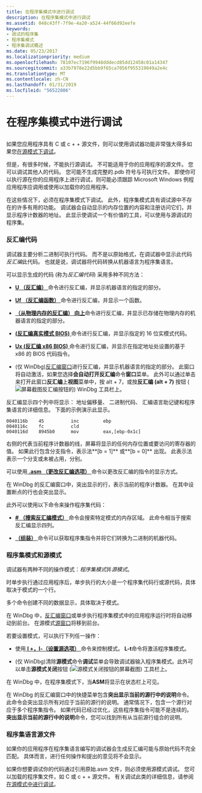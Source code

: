 ```yaml
---
title: 在程序集模式中进行调试
description: 在程序集模式中进行调试
ms.assetid: 048c43ff-7f9e-4a20-a524-44f66d92eefe
keywords:
- 调试的程序集
- 程序集模式
- 程序集调试概述
ms.date: 05/23/2017
ms.localizationpriority: medium
ms.openlocfilehash: 78107ec7196f9948dddecd85dd12458c01a14347
ms.sourcegitcommit: a33b7978e22d5bb9f65ca7056f955319049a2e4c
ms.translationtype: MT
ms.contentlocale: zh-CN
ms.lasthandoff: 01/31/2019
ms.locfileid: "56522806"
---
```

# <a name="debugging-in-assembly-mode"></a>在程序集模式中进行调试


## <span id="ddk_debugging_in_assembly_mode_dbg"></span><span id="DDK_DEBUGGING_IN_ASSEMBLY_MODE_DBG"></span>


如果您应用程序具有 C 或 c + + 源文件，则可以使用调试器功能非常强大得多如果您[在源模式下调试](debugging-in-source-mode.md)。

但是，有很多时候，不能执行源调试。 不可能适用于你的应用程序的源文件。 您可以调试其他人的代码。 您可能不生成完整的.pdb 符号与可执行文件。 即使你可以执行源在你的应用程序上进行调试，则可能必须跟踪 Microsoft Windows 例程应用程序应调用或使用以加载你的应用程序。

在这些情况下，必须在程序集模式下调试。 此外，程序集模式具有调试源中不存在的许多有用的功能。 调试器会自动显示的内存位置的内容和注册访问它们，并显示程序计数器的地址。 此显示使调试一个有价值的工具，可以使用与源调试的程序集。

### <a name="span-iddisassemblycodespanspan-iddisassemblycodespandisassembly-code"></a><span id="disassembly_code"></span><span id="DISASSEMBLY_CODE"></span>反汇编代码

调试器主要分析二进制可执行代码。 而不是以原始格式，在调试器中显示此代码*反汇编*此代码。 也就是说，调试器将代码转换从机器语言为程序集语言。

可以显示生成的代码 (称为*反汇编代码*) 采用多种不同方法：

-   [ **U （反汇编）** ](u--unassemble-.md)命令进行反汇编，并显示机器语言的指定的部分。

-   [ **Uf （反汇编函数）** ](uf--unassemble-function-.md)命令进行反汇编，并显示一个函数。

-   [ **（从物理内存的反汇编） 向上**](up--unassemble-from-physical-memory-.md)命令进行反汇编，并显示已存储在物理内存的机器语言的指定的部分。

-   [ **(反汇编真实模式 BIOS)** ](ur--unassemble-real-mode-bios-.md)命令进行反汇编，并显示指定的 16 位实模式代码。

-   [ **Ux (反汇编 x86 BIOS)** ](ux--unassemble-x86-bios-.md)命令进行反汇编，并显示在指定地址处设置的基于 x86 的 BIOS 代码指令。

-   (仅 WinDbg)[反汇编窗口](view---disassembly.md)进行反汇编，并显示机器语言的指定的部分。 此窗口将自动激活，如果您选择**会自动打开反汇编**命令**窗口**菜单。 此外可以通过单击来打开此窗口**反汇编**上**视图**菜单中，按 alt + 7，或按**反汇编 (alt + 7)** 按钮 (![屏幕截图反汇编按钮的](images/tbdisasm2.png)) WinDbg 工具栏上。

反汇编显示四个列中将显示： 地址偏移量、 二进制代码、 汇编语言助记键和程序集语言的详细信息。 下面的示例演示此显示。

```dbgcmd
0040116b    45          inc         ebp            
0040116c    fc          cld                        
0040116d    8945b0      mov         eax,[ebp-0x1c] 
```

右侧的代表当前程序计数器的线，屏幕将显示的任何内存位置或要访问的寄存器的值。 如果此行包含分支指令，表示法**\[b = 1\]** 或**\[b = 0\]** 出现。 此表示法表示一个分支或未被占用，分别。

可以使用[ **.asm （更改反汇编选项）** ](-asm--change-disassembly-options-.md)命令以更改反汇编的指令的显示方式。

在 WinDbg 的反汇编窗口中，突出显示的行，表示当前的程序计数器。 在其中设置断点的行也会突出显示。

此外可以使用以下命令来操作程序集代码：

-   [  **\# （搜索反汇编模式）** ](---search-for-disassembly-pattern-.md)命令会搜索特定模式的内存区域。 此命令相当于搜索反汇编显示四列。

-   [ **（组装）** ](a--assemble-.md)命令可以获取程序集指令并将它们转换为二进制的机器代码。

### <a name="span-idassemblymodeandsourcemodespanspan-idassemblymodeandsourcemodespanassembly-mode-and-source-mode"></a><span id="assembly_mode_and_source_mode"></span><span id="ASSEMBLY_MODE_AND_SOURCE_MODE"></span>程序集模式和源模式

调试器有两种不同的操作模式：*程序集模式*并*源模式*。

时单步执行通过应用程序后，单步执行的大小是一个程序集代码行或源代码，具体取决于模式的一个行。

多个命令创建不同的数据显示，具体取决于模式。

在 WinDbg 中，[反汇编窗口](disassembly-window.md)或单步执行程序集模式中的应用程序运行时将自动移动到前台。 在源模式[源窗口](source-window.md)将移到前台。

若要设置模式，可以执行下列任一操作：

-   使用[ **l +，l-（设置源选项）** ](l---l---set-source-options-.md)命令来控制模式。 **L-t**命令将激活程序集模式。

-   (仅 WinDbg)清除**源模式**命令**调试**菜单会导致调试器输入程序集模式。此外可以单击**源模式关闭**按钮 (![源模式关闭按钮的屏幕截图](images/tbasm.png)) 工具栏上。

在 WinDbg 中，在程序集模式下，当**ASM**将显示在状态栏上可见。

在 WinDbg 的反汇编窗口中的快捷菜单包含**突出显示当前的源行中的说明**命令。 此命令会突出显示所有对应于当前的源行的说明。 通常情况下，包含一个源行对应于多个程序集指令。 如果代码已经过优化，这些程序集指令可能不是连续的。 **突出显示当前的源行中的说明**命令，您可以找到所有从当前源行组合的说明。

### <a name="span-idassemblylanguagesourcefilesspanspan-idassemblylanguagesourcefilesspanassembly-language-source-files"></a><span id="assembly_language_source_files"></span><span id="ASSEMBLY_LANGUAGE_SOURCE_FILES"></span>程序集语言源文件

如果你的应用程序在程序集语言编写的调试器会生成反汇编可能与原始代码不完全匹配。 具体而言，进行任何操作和提出的意见将不会显示。

如果你想要调试你的代码通过引用原始.asm 文件，则必须使用源模式调试。 您可以加载的程序集文件，如 C 或 c + + 源文件。 有关调试此类的详细信息，请参阅[在源模式中进行调试](debugging-in-source-mode.md)。

 

 





